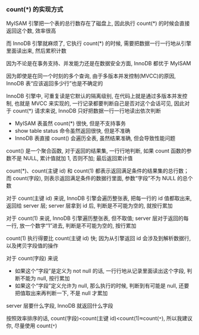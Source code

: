 ### count(*) 的实现方式

MyISAM 引擎把一个表的总行数存在了磁盘上, 因此执行 count(*) 的时候会直接返回这个数, 效率很高

而 InnoDB 引擎就麻烦了, 它执行 count(*) 的时候, 需要把数据一行一行地从引擎里面读出来, 然后累积计数

因为不论是在事务支持、并发能力还是在数据安全方面, InnoDB 都优于 MyISAM

因为即使是在同一个时刻的多个查询, 由于多版本并发控制(MVCC)的原因, InnoDB 表“应该返回多少行”也是不确定的

 InnoDB 引擎中, 可重复读是它默认的隔离级别, 在代码上就是通过多版本并发控制, 也就是 MVCC 来实现的, 一行记录都要判断自己是否对这个会话可见, 因此对于 count(*) 请求来说, InnoDB 只好把数据一行一行地读出依次判断

- MyISAM 表虽然 count(*) 很快, 但是不支持事务
- show table status 命令虽然返回很快, 但是不准确
- InnoDB 表直接 count() 会遍历全表, 虽然结果准确, 但会导致性能问题

count() 是一个聚合函数, 对于返回的结果集, 一行行地判断, 如果 count 函数的参数不是 NULL, 累计值就加 1, 否则不加; 最后返回累计值

count(*)、count(主键 id) 和 count(1) 都表示返回满足条件的结果集的总行数；而 count(字段), 则表示返回满足条件的数据行里面, 参数“字段”不为 NULL 的总个数

对于 count(主键 id) 来说, InnoDB 引擎会遍历整张表, 把每一行的 id 值都取出来, 返回给 server 层; server 层拿到 id 后, 判断是不可能为空的, 就按行累加

对于 count(1) 来说, InnoDB 引擎遍历整张表, 但不取值; server 层对于返回的每一行, 放一个数字“1”进去, 判断是不可能为空的, 按行累加

count(1) 执行得要比 count(主键 id) 快; 因为从引擎返回 id 会涉及到解析数据行, 以及拷贝字段值的操作

对于 count(字段) 来说

- 如果这个“字段”是定义为 not null 的话, 一行行地从记录里面读出这个字段, 判断不能为 null, 按行累加
- 如果这个“字段”定义允许为 null, 那么执行的时候, 判断到有可能是 null, 还要把值取出来再判断一下, 不是 null 才累加

server 层要什么字段, InnoDB 就返回什么字段

按照效率排序的话, count(字段)<count(主键 id)<count(1)≈count(`*`), 所以我建议你, 尽量使用 count(`*`)